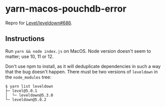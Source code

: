 # yarn-macos-pouchdb-error

Repro for [Level/leveldown#686](https://github.com/Level/leveldown/issues/686).

## Instructions

Run `yarn && node index.js` on MacOS. Node version doesn't seem to matter; use 10, 11 or 12.

Don't use npm to install, as it will deduplicate dependencies in such a way that the bug doesn't happen. There must be two versions of `leveldown` in the `node_modules` tree:

```
$ yarn list leveldown
├─ level@5.0.1
│  └─ leveldown@5.3.0
└─ leveldown@5.0.2
```
